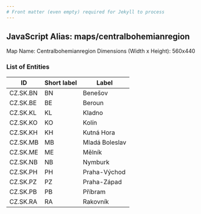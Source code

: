 ```yaml
---
# Front matter (even empty) required for Jekyll to process
---
```


## JavaScript Alias: maps/centralbohemianregion

Map Name: Centralbohemianregion
Dimensions (Width x Height): 560x440





### List of Entities

ID | Short label | Label
---|---|---|
CZ.SK.BN|BN|Benešov
CZ.SK.BE|BE|Beroun
CZ.SK.KL|KL|Kladno
CZ.SK.KO|KO|Kolín
CZ.SK.KH|KH|Kutná Hora
CZ.SK.MB|MB|Mladá Boleslav
CZ.SK.ME|ME|Mělník
CZ.SK.NB|NB|Nymburk
CZ.SK.PH|PH|Praha-Východ
CZ.SK.PZ|PZ|Praha-Západ
CZ.SK.PB|PB|Příbram
CZ.SK.RA|RA|Rakovník

